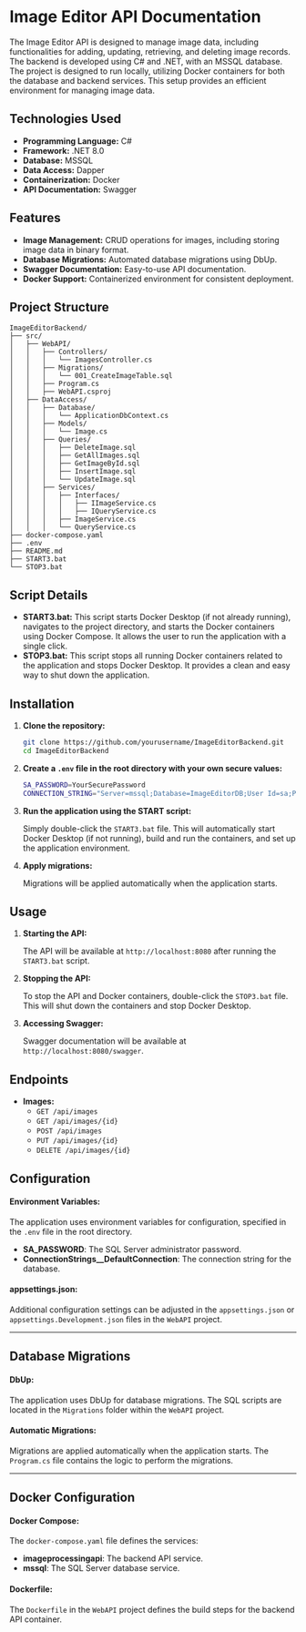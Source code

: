 
# Image Editor API Documentation

The Image Editor API is designed to manage image data, including functionalities for adding, updating, retrieving, and deleting image records. The backend is developed using C# and .NET, with an MSSQL database. The project is designed to run locally, utilizing Docker containers for both the database and backend services. This setup provides an efficient environment for managing image data.

## Technologies Used

- **Programming Language:** C#
- **Framework:** .NET 8.0
- **Database:** MSSQL
- **Data Access:** Dapper
- **Containerization:** Docker
- **API Documentation:** Swagger

## Features

- **Image Management:** CRUD operations for images, including storing image data in binary format.
- **Database Migrations:** Automated database migrations using DbUp.
- **Swagger Documentation:** Easy-to-use API documentation.
- **Docker Support:** Containerized environment for consistent deployment.

## Project Structure

```
ImageEditorBackend/
├── src/
│   ├── WebAPI/
│   │   ├── Controllers/
│   │   │   └── ImagesController.cs
│   │   ├── Migrations/
│   │   │   └── 001_CreateImageTable.sql
│   │   ├── Program.cs
│   │   ├── WebAPI.csproj
│   ├── DataAccess/
│   │   ├── Database/
│   │   │   └── ApplicationDbContext.cs
│   │   ├── Models/
│   │   │   └── Image.cs
│   │   ├── Queries/
│   │   │   ├── DeleteImage.sql
│   │   │   ├── GetAllImages.sql
│   │   │   ├── GetImageById.sql
│   │   │   ├── InsertImage.sql
│   │   │   └── UpdateImage.sql
│   │   ├── Services/
│   │   │   ├── Interfaces/
│   │   │   │   ├── IImageService.cs
│   │   │   │   ├── IQueryService.cs
│   │   │   ├── ImageService.cs
│   │   │   └── QueryService.cs
├── docker-compose.yaml
├── .env
├── README.md
├── START3.bat
└── STOP3.bat
```

## Script Details

- **START3.bat:** This script starts Docker Desktop (if not already running), navigates to the project directory, and starts the Docker containers using Docker Compose. It allows the user to run the application with a single click.
- **STOP3.bat:** This script stops all running Docker containers related to the application and stops Docker Desktop. It provides a clean and easy way to shut down the application.

## Installation

1. **Clone the repository:**

   ```bash
   git clone https://github.com/yourusername/ImageEditorBackend.git
   cd ImageEditorBackend
   ```

2. **Create a `.env` file in the root directory with your own secure values:**

   ```bash
   SA_PASSWORD=YourSecurePassword
   CONNECTION_STRING="Server=mssql;Database=ImageEditorDB;User Id=sa;Password=YourSecurePassword;"
   ```

3. **Run the application using the START script:**

   Simply double-click the `START3.bat` file. This will automatically start Docker Desktop (if not running), build and run the containers, and set up the application environment.

4. **Apply migrations:**

   Migrations will be applied automatically when the application starts.

## Usage

1. **Starting the API:**

   The API will be available at `http://localhost:8080` after running the `START3.bat` script.

2. **Stopping the API:**

   To stop the API and Docker containers, double-click the `STOP3.bat` file. This will shut down the containers and stop Docker Desktop.

3. **Accessing Swagger:**

   Swagger documentation will be available at `http://localhost:8080/swagger`.

## Endpoints

  - **Images:**
     - `GET /api/images`
     - `GET /api/images/{id}`
     - `POST /api/images`
     - `PUT /api/images/{id}`
     - `DELETE /api/images/{id}`

## Configuration

#### Environment Variables:

The application uses environment variables for configuration, specified in the `.env` file in the root directory.

- **SA_PASSWORD**: The SQL Server administrator password.
- **ConnectionStrings__DefaultConnection**: The connection string for the database.

#### appsettings.json:

Additional configuration settings can be adjusted in the `appsettings.json` or `appsettings.Development.json` files in the `WebAPI` project.

---

## Database Migrations

#### DbUp:

The application uses DbUp for database migrations. The SQL scripts are located in the `Migrations` folder within the `WebAPI` project.

#### Automatic Migrations:

Migrations are applied automatically when the application starts. The `Program.cs` file contains the logic to perform the migrations.

---

## Docker Configuration

#### Docker Compose:

The `docker-compose.yaml` file defines the services:

- **imageprocessingapi**: The backend API service.
- **mssql**: The SQL Server database service.

#### Dockerfile:

The `Dockerfile` in the `WebAPI` project defines the build steps for the backend API container.

